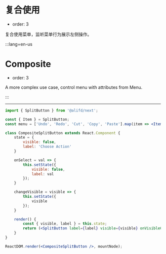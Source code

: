 # 复合使用

- order: 3

复合使用菜单，监听菜单行为展示左侧操作。

:::lang=en-us
# Composite

- order: 3

A more complex use case, control menu with attributes from Menu.

:::

---

````jsx
import { SplitButton } from '@alifd/next';

const { Item } = SplitButton;
const menu = ['Undo', 'Redo', 'Cut', 'Copy', 'Paste'].map(item => <Item key={item}>{item}</Item>);

class CompositeSplitButton extends React.Component {
    state = {
        visible: false,
        label: 'Choose Action'
    }

    onSelect = val => {
        this.setState({
            visible: false,
            label: val
        });
    }

    changeVisible = visible => {
        this.setState({
            visible
        });
    }

    render() {
        const { visible, label } = this.state;
        return (<SplitButton label={label} visible={visible} onVisibleChange={this.changeVisible} onItemClick={this.onSelect} type="secondary">{menu}</SplitButton>);
    }
}

ReactDOM.render(<CompositeSplitButton />, mountNode);
````
